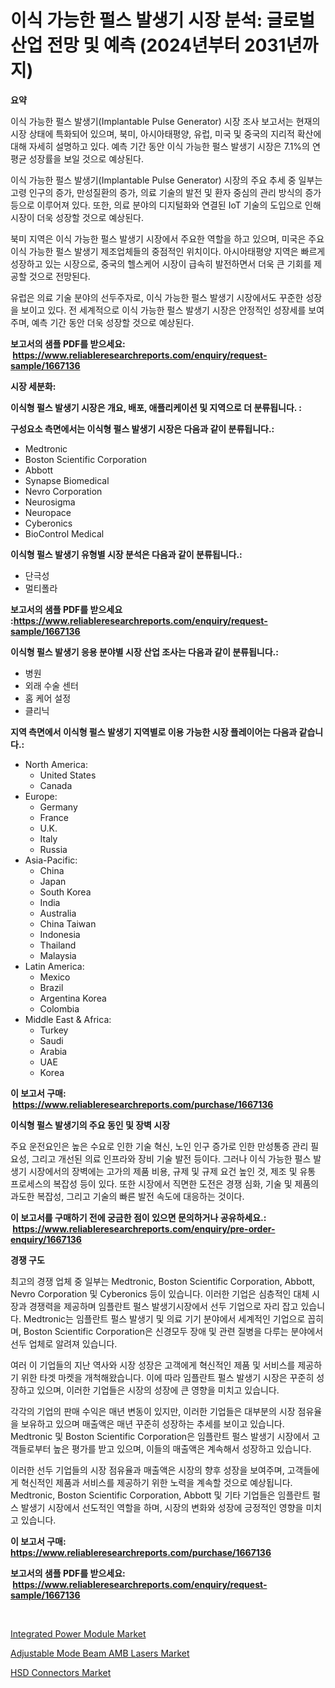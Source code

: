 <p><h1>이식 가능한 펄스 발생기 시장 분석: 글로벌 산업 전망 및 예측 (2024년부터 2031년까지)</h1></p><p><strong>요약</strong></p>
<p><p>이식 가능한 펄스 발생기(Implantable Pulse Generator) 시장 조사 보고서는 현재의 시장 상태에 특화되어 있으며, 북미, 아시아태평양, 유럽, 미국 및 중국의 지리적 확산에 대해 자세히 설명하고 있다. 예측 기간 동안 이식 가능한 펄스 발생기 시장은 7.1%의 연평균 성장률을 보일 것으로 예상된다.</p><p>이식 가능한 펄스 발생기(Implantable Pulse Generator) 시장의 주요 추세 중 일부는 고령 인구의 증가, 만성질환의 증가, 의료 기술의 발전 및 환자 중심의 관리 방식의 증가 등으로 이루어져 있다. 또한, 의료 분야의 디지털화와 연결된 IoT 기술의 도입으로 인해 시장이 더욱 성장할 것으로 예상된다.</p><p>북미 지역은 이식 가능한 펄스 발생기 시장에서 주요한 역할을 하고 있으며, 미국은 주요 이식 가능한 펄스 발생기 제조업체들의 중점적인 위치이다. 아시아태평양 지역은 빠르게 성장하고 있는 시장으로, 중국의 헬스케어 시장이 급속히 발전하면서 더욱 큰 기회를 제공할 것으로 전망된다.</p><p>유럽은 의료 기술 분야의 선두주자로, 이식 가능한 펄스 발생기 시장에서도 꾸준한 성장을 보이고 있다. 전 세계적으로 이식 가능한 펄스 발생기 시장은 안정적인 성장세를 보여주며, 예측 기간 동안 더욱 성장할 것으로 예상된다.</p></p>
<p><strong>보고서의 샘플 PDF를 받으세요: &nbsp;<a href="https://www.reliableresearchreports.com/enquiry/request-sample/1667136">https://www.reliableresearchreports.com/enquiry/request-sample/1667136</a></strong></p>
<p><strong>시장 세분화:</strong></p>
<p><strong> 이식형 펄스 발생기 시장은 개요, 배포, 애플리케이션 및 지역으로 더 분류됩니다. :</strong></p>
<p><strong>구성요소 측면에서는 이식형 펄스 발생기 시장은 다음과 같이 분류됩니다.:</strong></p>
<p><ul><li>Medtronic</li><li>Boston Scientific Corporation</li><li>Abbott</li><li>Synapse Biomedical</li><li>Nevro Corporation</li><li>Neurosigma</li><li>Neuropace</li><li>Cyberonics</li><li>BioControl Medical</li></ul></p>
<p><strong> 이식형 펄스 발생기 유형별 시장 분석은 다음과 같이 분류됩니다.:</strong></p>
<p><ul><li>단극성</li><li>멀티폴라</li></ul></p>
<p><strong>보고서의 샘플 PDF를 받으세요 :<a href="https://www.reliableresearchreports.com/enquiry/request-sample/1667136">https://www.reliableresearchreports.com/enquiry/request-sample/1667136</a></strong></p>
<p><strong> 이식형 펄스 발생기 응용 분야별 시장 산업 조사는 다음과 같이 분류됩니다.:</strong></p>
<p><ul><li>병원</li><li>외래 수술 센터</li><li>홈 케어 설정</li><li>클리닉</li></ul></p>
<p><strong>지역 측면에서 이식형 펄스 발생기 지역별로 이용 가능한 시장 플레이어는 다음과 같습니다.:</strong></p>
<p><ul>
    <li>
        North America:
        <ul>
            <li>United States</li>
            <li>Canada</li>
        </ul>
    </li>
    <li>
        Europe:
        <ul>
            <li>Germany</li>
            <li>France</li>
            <li>U.K.</li>
            <li>Italy</li>
            <li>Russia</li>
        </ul>
    </li>
    <li>
        Asia-Pacific:
        <ul>
            <li>China</li>
            <li>Japan</li>
            <li>South Korea</li>
            <li>India</li>
            <li>Australia</li>
            <li>China Taiwan</li>
            <li>Indonesia</li>
            <li>Thailand</li>
            <li>Malaysia</li>
        </ul>
    </li>
    <li>
        Latin America:
        <ul>
            <li>Mexico</li>
            <li>Brazil</li>
            <li>Argentina Korea</li>
            <li>Colombia</li>
        </ul>
    </li>
    <li>
        Middle East & Africa:
        <ul>
            <li>Turkey</li>
            <li>Saudi</li>
            <li>Arabia</li>
            <li>UAE</li>
            <li>Korea</li>
        </ul>
    </li>
    </ul></p>
<p><strong>이 보고서 구매: &nbsp;<a href="https://www.reliableresearchreports.com/purchase/1667136">https://www.reliableresearchreports.com/purchase/1667136</a></strong></p>
<p><strong>이식형 펄스 발생기의 주요 동인 및 장벽 시장</strong></p>
<p><p>주요 운전요인은 높은 수요로 인한 기술 혁신, 노인 인구 증가로 인한 만성통증 관리 필요성, 그리고 개선된 의료 인프라와 장비 기술 발전 등이다. 그러나 이식 가능한 펄스 발생기 시장에서의 장벽에는 고가의 제품 비용, 규제 및 규제 요건 높인 것, 제조 및 유통 프로세스의 복잡성 등이 있다. 또한 시장에서 직면한 도전은 경쟁 심화, 기술 및 제품의 과도한 복잡성, 그리고 기술의 빠른 발전 속도에 대응하는 것이다.</p></p>
<p><strong>이 보고서를 구매하기 전에 궁금한 점이 있으면 문의하거나 공유하세요.: &nbsp;<a href="https://www.reliableresearchreports.com/enquiry/pre-order-enquiry/1667136">https://www.reliableresearchreports.com/enquiry/pre-order-enquiry/1667136</a></strong></p>
<p><strong>경쟁 구도</strong></p>
<p><p>최고의 경쟁 업체 중 일부는 Medtronic, Boston Scientific Corporation, Abbott, Nevro Corporation 및 Cyberonics 등이 있습니다. 이러한 기업은 심층적인 대체 시장과 경쟁력을 제공하며 임플란트 펄스 발생기시장에서 선두 기업으로 자리 잡고 있습니다. Medtronic는 임플란트 펄스 발생기 및 의료 기기 분야에서 세계적인 기업으로 꼽히며, Boston Scientific Corporation은 신경모두 장애 및 관련 질병을 다루는 분야에서 선두 업체로 알려져 있습니다. </p><p>여러 이 기업들의 지난 역사와 시장 성장은 고객에게 혁신적인 제품 및 서비스를 제공하기 위한 타겟 마켓을 개척해왔습니다. 이에 따라 임플란트 펄스 발생기 시장은 꾸준히 성장하고 있으며, 이러한 기업들은 시장의 성장에 큰 영향을 미치고 있습니다.</p><p>각각의 기업의 판매 수익은 매년 변동이 있지만, 이러한 기업들은 대부분의 시장 점유율을 보유하고 있으며 매출액은 매년 꾸준히 성장하는 추세를 보이고 있습니다. Medtronic 및 Boston Scientific Corporation은 임플란트 펄스 발생기 시장에서 고객들로부터 높은 평가를 받고 있으며, 이들의 매출액은 계속해서 성장하고 있습니다.</p><p>이러한 선두 기업들의 시장 점유율과 매출액은 시장의 향후 성장을 보여주며, 고객들에게 혁신적인 제품과 서비스를 제공하기 위한 노력을 계속할 것으로 예상됩니다. Medtronic, Boston Scientific Corporation, Abbott 및 기타 기업들은 임플란트 펄스 발생기 시장에서 선도적인 역할을 하며, 시장의 변화와 성장에 긍정적인 영향을 미치고 있습니다.</p></p>
<p><strong>이 보고서 구매: &nbsp; <a href="https://www.reliableresearchreports.com/purchase/1667136">https://www.reliableresearchreports.com/purchase/1667136</a></strong></p>
<p><strong>보고서의 샘플 PDF를 받으세요: &nbsp;<a href="https://www.reliableresearchreports.com/enquiry/request-sample/1667136">https://www.reliableresearchreports.com/enquiry/request-sample/1667136</a></strong><strong></strong></p>
<p>&nbsp;</p>
<p><p><a href="https://github.com/kosella/Market-Research-Report-List-2/blob/main/integrated-power-module-market.md">Integrated Power Module Market</a></p><p><a href="https://github.com/kufem1/Market-Research-Report-List-2/blob/main/adjustable-mode-beam-amb-lasers-market.md">Adjustable Mode Beam AMB Lasers Market</a></p><p><a href="https://github.com/nathandecarvalho/Market-Research-Report-List-2/blob/main/hsd-connectors-market.md">HSD Connectors Market</a></p></p>